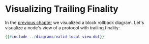 # Visualizing Trailing Finality

In the [previous chapter](./motivating-finality.md) we visualized a block rollback diagram. Let's visualize a node's view of a protocol with trailing finality:

```dot process
{{#include ../diagrams/valid-local-view.dot}}
```

